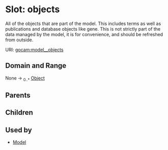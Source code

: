 
# Slot: objects

All of the objects that are part of the model. This includes terms as well as publications and database objects like gene. This is not strictly part of the data managed by the model, it is for convenience, and should be refreshed from outside.

URI: [gocam:model__objects](https://w3id.org/gocam/model__objects)


## Domain and Range

None &#8594;  <sub>0..\*</sub> [Object](Object.md)

## Parents


## Children


## Used by

 * [Model](Model.md)
